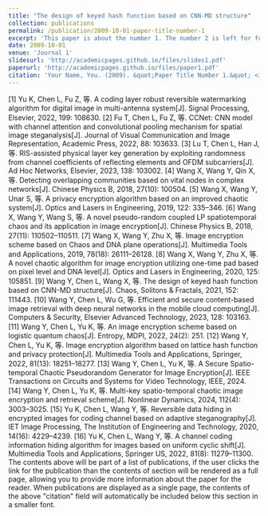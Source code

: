 ```yaml
---
title: "The design of keyed hash function based on CNN-MD structure"
collection: publications
permalink: /publication/2009-10-01-paper-title-number-1
excerpt: 'This paper is about the number 1. The number 2 is left for future work.'
date: 2009-10-01
venue: 'Journal 1'
slidesurl: 'http://academicpages.github.io/files/slides1.pdf'
paperurl: 'http://academicpages.github.io/files/paper1.pdf'
citation: 'Your Name, You. (2009). &quot;Paper Title Number 1.&quot; <i>Journal 1</i>. 1(1).'
---
```

[1]	Yu K, Chen L, Fu Z, 等. A coding layer robust reversible watermarking algorithm for digital image in multi-antenna system[J]. Signal Processing, Elsevier, 2022, 199: 108630.
[2]	Fu T, Chen L, Fu Z, 等. CCNet: CNN model with channel attention and convolutional pooling mechanism for spatial image steganalysis[J]. Journal of Visual Communication and Image Representation, Academic Press, 2022, 88: 103633.
[3]	Lu T, Chen L, Han J, 等. RIS-assisted physical layer key generation by exploiting randomness from channel coefficients of reflecting elements and OFDM subcarriers[J]. Ad Hoc Networks, Elsevier, 2023, 138: 103002.
[4]	Wang X, Wang Y, Qin X, 等. Detecting overlapping communities based on vital nodes in complex networks[J]. Chinese Physics B, 2018, 27(10): 100504.
[5]	Wang X, Wang Y, Unar S, 等. A privacy encryption algorithm based on an improved chaotic system[J]. Optics and Lasers in Engineering, 2019, 122: 335–346.
[6]	Wang X, Wang Y, Wang S, 等. A novel pseudo-random coupled LP spatiotemporal chaos and its application in image encryption[J]. Chinese Physics B, 2018, 27(11): 110502–110511.
[7]	Wang X, Wang Y, Zhu X, 等. Image encryption scheme based on Chaos and DNA plane operations[J]. Multimedia Tools and Applications, 2019, 78(18): 26111–26128.
[8]	Wang X, Wang Y, Zhu X, 等. A novel chaotic algorithm for image encryption utilizing one-time pad based on pixel level and DNA level[J]. Optics and Lasers in Engineering, 2020, 125: 105851.
[9]	Wang Y, Chen L, Wang X, 等. The design of keyed hash function based on CNN-MD structure[J]. Chaos, Solitons & Fractals, 2021, 152: 111443.
[10]	Wang Y, Chen L, Wu G, 等. Efficient and secure content-based image retrieval with deep neural networks in the mobile cloud computing[J]. Computers & Security, Elsevier Advanced Technology, 2023, 128: 103163.
[11]	Wang Y, Chen L, Yu K, 等. An image encryption scheme based on logistic quantum chaos[J]. Entropy, MDPI, 2022, 24(2): 251.
[12]	Wang Y, Chen L, Yu K, 等. Image encryption algorithm based on lattice hash function and privacy protection[J]. Multimedia Tools and Applications, Springer, 2022, 81(13): 18251–18277.
[13]	Wang Y, Chen L, Yu K, 等. A Secure Spatio-temporal Chaotic Pseudorandom Generator for Image Encryption[J]. IEEE Transactions on Circuits and Systems for Video Technology, IEEE, 2024.
[14]	Wang Y, Chen L, Yu K, 等. Multi-key spatio-temporal chaotic image encryption and retrieval scheme[J]. Nonlinear Dynamics, 2024, 112(4): 3003–3025.
[15]	Yu K, Chen L, Wang Y, 等. Reversible data hiding in encrypted images for coding channel based on adaptive steganography[J]. IET Image Processing, The Institution of Engineering and Technology, 2020, 14(16): 4229–4239.
[16]	Yu K, Chen L, Wang Y, 等. A channel coding information hiding algorithm for images based on uniform cyclic shift[J]. Multimedia Tools and Applications, Springer US, 2022, 81(8): 11279–11300.
The contents above will be part of a list of publications, if the user clicks the link for the publication than the contents of section will be rendered as a full page, allowing you to provide more information about the paper for the reader. When publications are displayed as a single page, the contents of the above "citation" field will automatically be included below this section in a smaller font.
